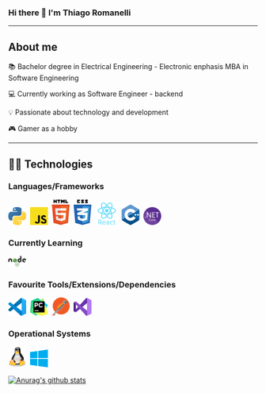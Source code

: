 ### Hi there 👋 I'm Thiago Romanelli

---

## About me
:books: Bachelor degree in Electrical Engineering - Electronic enphasis
        MBA in Software Engineering

:computer: Currently working as Software Engineer - backend

:bulb: Passionate about technology and development

:video_game: Gamer as a hobby

---

## 👨‍💻️ **Technologies** 

### **Languages/Frameworks**
[<img width="36px" alt="Python" src="https://github.com/thiagooromanelli/thiagooromanelli/blob/master/assets/images/python.svg">](https://www.python.org)&nbsp;
<img width="36px" alt="javascript" src="https://github.com/thiagooromanelli/thiagooromanelli/blob/master/assets/images/js.png">&nbsp;
<img width="36px" alt="html" src="https://github.com/thiagooromanelli/thiagooromanelli/blob/master/assets/images/html5.svg">&nbsp;
<img width="36px" alt="css" src="https://github.com/thiagooromanelli/thiagooromanelli/blob/master/assets/images/css3.svg">&nbsp;
[<img width="46px" alt="react" src="https://github.com/thiagooromanelli/thiagooromanelli/blob/master/assets/images/react.svg">](https://pt-br.reactjs.org)&nbsp;
<img width="36px" alt="C" src="https://github.com/thiagooromanelli/thiagooromanelli/blob/master/assets/images/c.png">&nbsp;
<img width="36px" alt="dotnetcore" src="https://github.com/thiagooromanelli/thiagooromanelli/blob/master/assets/images/dotnetcore.png">&nbsp;

### **Currently Learning**

[<img width="36px" alt="NodeJs" src="https://github.com/thiagooromanelli/thiagooromanelli/blob/master/assets/images/nodejs.svg">](https://nodejs.org/en/)&nbsp;

### **Favourite Tools/Extensions/Dependencies**

[<img width="36px" alt="VSCode" src="https://github.com/thiagooromanelli/thiagooromanelli/blob/master/assets/images/vscode.svg">](https://code.visualstudio.com)&nbsp;
<img width="36px" alt="pycharm" src="https://github.com/thiagooromanelli/thiagooromanelli/blob/master/assets/images/pycharm.png">&nbsp;
[<img width="36px" alt="Postman" src="https://github.com/thiagooromanelli/thiagooromanelli/blob/master/assets/images/postman.png">](https://www.postman.com)&nbsp;
<img width="36px" alt="visualstudio" src="https://github.com/thiagooromanelli/thiagooromanelli/blob/master/assets/images/visualstudio.png">&nbsp;

### **Operational Systems**
<img width="36px" alt="Linux" src="https://github.com/thiagooromanelli/thiagooromanelli/blob/master/assets/images/linux.svg">&nbsp;
<img width="36px" alt="Windows" src="https://github.com/thiagooromanelli/thiagooromanelli/blob/master/assets/images/windows.svg">&nbsp;

[![Anurag's github stats](https://github-readme-stats.vercel.app/api?username=thiagooromanelli)](https://github.com/anuraghazra/github-readme-stats)

<!--
**thiagooromanelli/thiagooromanelli** is a ✨ _special_ ✨ repository because its `README.md` (this file) appears on your GitHub profile.

Here are some ideas to get you started:

- 🔭 I’m currently working on ...
- 🌱 I’m currently learning ...
- 👯 I’m looking to collaborate on ...
- 🤔 I’m looking for help with ...
- 💬 Ask me about ...
- 📫 How to reach me: ...
- 😄 Pronouns: ...
- ⚡ Fun fact: ...
-->
